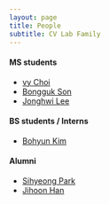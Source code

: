 ```yaml
---
layout: page
title: People
subtitle: CV Lab Family
---
```


#### MS students

* [vy Choi]()
* [Bongguk Son]()
* [Jonghwi Lee]()

#### BS students / Interns

* [Bohyun Kim]()
 
#### Alumni

* [Sihyeong Park](https://kr.linkedin.com/in/%EC%8B%9C%ED%98%95-%EB%B0%95-370207272?trk=public_profile_browsemap-profile)
* [Jihoon Han]()
